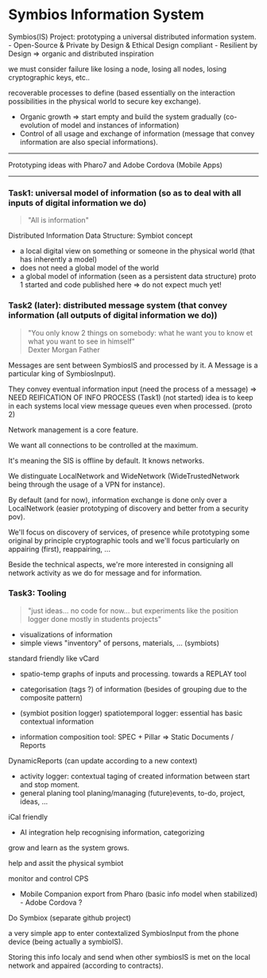 <h1>Symbios Information System</h1>
Symbios(IS) Project: prototyping a universal distributed information system.
- Open-Source & Private by Design & Ethical Design compliant
- Resilient by Design => organic and distributed inspiration

we must consider failure like losing a node, losing all nodes, losing cryptographic keys, etc..

recoverable processes to define (based essentially on the interaction possibilities in the physical world to secure key exchange).
- Organic growth => start empty and build the system gradually (co-evolution of model and instances of information)
- Control of all usage and exchange of information (message that convey information are also special informations).

____

Prototyping ideas with Pharo7 and Adobe Cordova (Mobile Apps)
___

<h3>Task1: universal model of information (so as to deal with all inputs of digital information we do)</h3>

<blockquote>"All is information"</blockquote>

Distributed Information Data Structure: Symbiot concept

- a local digital view on something or someone in the physical world (that has inherently a model)
- does not need a global model of the world
- a global model of information (seen as a persistent data structure)
proto 1 started and code published here => do not expect much yet!

<h3>Task2 (later): distributed message system (that convey information (all outputs of digital information we do))</h3>

<blockquote>"You only know 2 things on somebody: what he want you to know et what you want to see in himself" <br/>Dexter Morgan Father</blockquote>

Messages are sent between SymbiosIS and processed by it. A Message is a particular king of SymbiosInput).

They convey eventual information input (need the process of a message) => NEED REIFICATION OF INFO PROCESS (Task1)
(not started)
idea is to keep in each systems local view message queues even when processed. (proto 2)

Network management is a core feature.

We want all connections to be controlled at the maximum. 

It's meaning the SIS is offline by default. It knows networks. 

We distinguate LocalNetwork and WideNetwork (WideTrustedNetwork being through the usage of a VPN for instance).

By default (and for now), information exchange is done only over a LocalNetwork (easier prototyping of discovery and better from a security pov). 

We'll focus on discovery of services, of presence while prototyping some original by principle cryptographic tools and we'll focus particularly on appairing (first), reappairing, ...

Beside the technical aspects, we're more interested in consigning all network activity as we do for message and for information.

<h3>Task3: Tooling</h3>
<blockquote>"just ideas... no code for now... but experiments like the position logger done mostly in students projects" </blockquote>

- visualizations of information
- simple views
"inventory" of persons, materials, ... (symbiots)

standard friendly like vCard
- spatio-temp graphs of inputs and processing. towards a REPLAY tool

- categorisation (tags ?) of information (besides of grouping due to the composite pattern)

- (symbiot position logger) spatiotemporal logger: essential has basic contextual information

- information composition tool: 
SPEC + Pillar => Static Documents / Reports

DynamicReports (can update according to a new context) 

- activity logger: contextual taging of created information between start and stop moment.
- general planing tool
planing/managing (future)events, to-do, project, ideas, ...

iCal friendly

- AI integration
help recognising information, categorizing

grow and learn as the system grows.

help and assit the physical symbiot

monitor and control CPS

- Mobile Companion
export from Pharo (basic info model when stabilized) - Adobe Cordova ?

Do Symbiox (separate github project)

a very simple app to enter contextalized SymbiosInput from the phone device (being actually a symbioIS). 

Storing this info localy and send when other symbiosIS is met on the local network and appaired (according to contracts).

 




